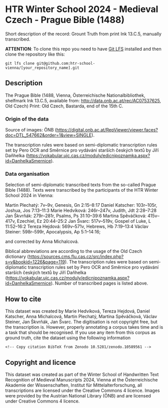 <!-- README.md template -->

# HTR Winter School 2024 - Medieval Czech - Prague Bible (1488)

Short description of the record: Grount Truth from print Ink 13.C.5, manually transcribed.

<!-- Do not delete following lines -->

**ATTENTION**: To clone this repo you need to have [Git LFS](https://git-lfs.com/) installed and then clone the repository like this:

```
git lfs clone git@github.com:htr-school-vienna/[your_repository_name].git 
```

<!-- Continue editing here -->

## Description

The Prague Bible (1488, Vienna, Österreichische Nationalbibliothek, shelfmark Ink 13.C.5, available from: http://data.onb.ac.at/rec/AC07537625, Old Czech)
Print: Old Czech, Bastarda, end of the 15th C.

### Origin of the data

Source of images: ÖNB (https://digital.onb.ac.at/RepViewer/viewer.faces?doc=DTL_547662&order=1&view=SINGLE).

The transcription rules were based on semi-diplomatic transcription rules set by Pero OCR and Směrnice pro vydávání starších českých textů by Jiří Daňhelka (https://vokabular.ujc.cas.cz/moduly/edicnipoznamka.aspx?id=DanhelkaSmernice). 

### Data organisation

Selection of semi-diplomatic transcribed texts from the so-called Prague Bible (1488). Texts were transcribed by the participants of the HTR Winter School 2024 in Vienna:

Martin Plechatý: 7v–9v, Genesis, Gn 2:15–8:17
Daniel Katscher: 103r–105r, Joshua, Jos 7:13–11:3
Marie Hedvíková: 246r–247v, Judith, Jdt 2:28–7:28
Jan Škvrňák: 279r–281r, Psalms, Ps 31:10–39:6
Martina Spěváčková: 415v–417v, Ezechiel, Ez 20:44–25:2
Jan Švarc: 517v–519v, Gospel of Luke, L 11:52–16:2
Tereza Hejdová: 569v–571v, Hebrews, Hb 7:19–13:4 
Václav Steiner: 598r–599r, Apocalypsis, Ap 5:1–14:16;

and corrected by Anna Michalcová.

Biblical abbreviations are according to the usage of the Old Czech dictionary (https://sources.cms.flu.cas.cz/src/index.php?s=v&bookid=1226&page=119). 
The transcription rules were based on semi-diplomatic transcription rules set by Pero OCR and Směrnice pro vydávání starších českých textů by Jiří Daňhelka (https://vokabular.ujc.cas.cz/moduly/edicnipoznamka.aspx?id=DanhelkaSmernice).
Number of transcribed pages is listed above.

## How to cite

This dataset was created by Marie Hedvíková, Tereza Hejdová, Daniel Katscher, Anna Michalcová, Martin Plechatý, Martina Spěváčková, Václav Steiner, Jan Škvrňák, Jan Švarc. The digitisation is not copyright free, but the transcription is. However, properly annotating a corpus takes time and is a task that should be recognised. If you use any item from this corpus as ground truth, cite the dataset using the following information
```
<!-- Copy citation BibTeX from Zenodo 10.5281/zenodo.10589561 -->
```

## Copyright and licence
This dataset was created as part of the Winter School of Handwritten Text Recognition of Medieval Manuscripts 2024, Vienna at the Österreichische Akademie der Wissenschaften, Institut für Mittelalterforschung, all transcriptions are licensed under the Creative Commons 4 licence. Images were provided by the Austrian National Library (ÖNB) and are licensed under Creative Commons 4 licence.